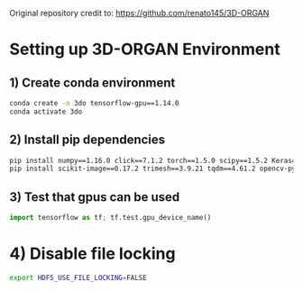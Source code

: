 Original repository credit to: https://github.com/renato145/3D-ORGAN

# Setting up 3D-ORGAN Environment

## 1) Create conda environment
```bash
conda create -n 3do tensorflow-gpu==1.14.0
conda activate 3do
```

## 2) Install pip dependencies 
```bash
pip install numpy==1.16.0 click==7.1.2 torch==1.5.0 scipy==1.5.2 Keras==2.3.1 scikit-learn==0.23.2
pip install scikit-image==0.17.2 trimesh==3.9.21 tqdm==4.61.2 opencv-python==4.5.3.56 vedo==2021.0.6 pyrender==0.1.45 h5py==2.10.0 psutil==5.9.0 requests==2.27.0
```

## 3) Test that gpus can be used
```python
import tensorflow as tf; tf.test.gpu_device_name()
```

# 4) Disable file locking
```bash
export HDF5_USE_FILE_LOCKING=FALSE
```